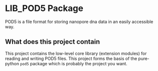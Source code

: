 LIB_POD5 Package
================

POD5 is a file format for storing nanopore dna data in an easily accessible way.

What does this project contain
------------------------------

This project contains the low-level core library (extension modules) for reading and
writing POD5 files. This project forms the basis of the pure-python `pod5` package which
is probably the project you want.
